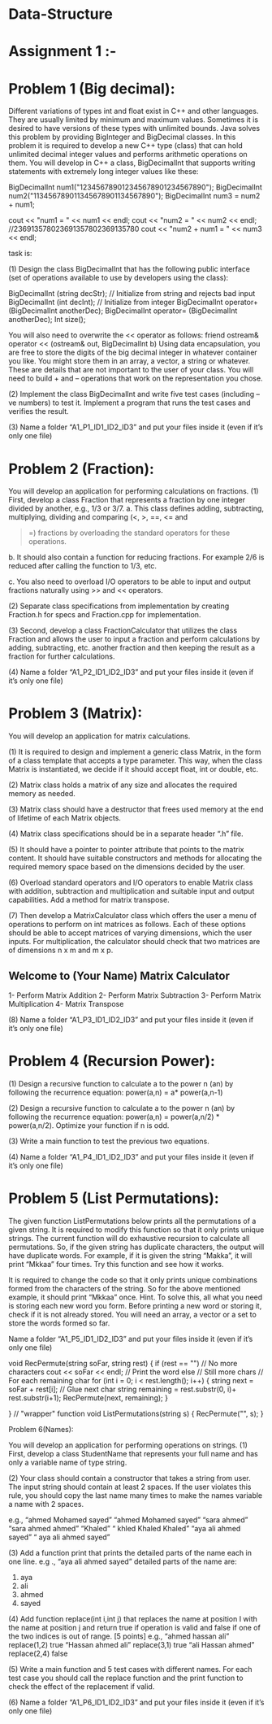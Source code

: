 # Data-Structure


# Assignment 1 :-


# Problem 1 (Big decimal):

Different variations of types int and float exist in C++ and other languages. They are usually limited by
minimum and maximum values. Sometimes it is desired to have versions of these types with unlimited
bounds. Java solves this problem by providing BigInteger and BigDecimal classes. In this problem it is
required to develop a new C++ type (class) that can hold unlimited decimal integer values and performs
arithmetic operations on them. You will develop in C++ a class, BigDecimalInt that supports writing
statements with extremely long integer values like these:

BigDecimalInt num1("123456789012345678901234567890");
BigDecimalInt num2("113456789011345678901134567890");
BigDecimalInt num3 = num2 + num1;

cout << "num1 = " << num1 << endl;
cout << "num2 = " << num2 << endl;
//236913578023691357802369135780
cout << "num2 + num1 = " << num3 << endl;

task is:

(1) Design the class BigDecimalInt that has the following public interface (set of operations available
to use by developers using the class): 

BigDecimalInt (string decStr); // Initialize from string and rejects bad input
BigDecimalInt (int decInt); // Initialize from integer
BigDecimalInt operator+ (BigDecimalInt anotherDec);
BigDecimalInt operator= (BigDecimalInt anotherDec);
Int size();

You will also need to overwrite the << operator as follows:
friend ostream& operator << (ostream& out, BigDecimalInt b)
Using data encapsulation, you are free to store the digits of the big decimal integer in whatever
container you like. You might store them in an array, a vector, a string or whatever. These are
details that are not important to the user of your class. You will need to build + and – operations
that work on the representation you chose.

(2) Implement the class BigDecimalInt and write five test cases (including –ve numbers) to test it.
Implement a program that runs the test cases and verifies the result. 

(3) Name a folder “A1_P1_ID1_ID2_ID3” and put your files inside it (even if it’s only one file)

# Problem 2 (Fraction):

You will develop an application for performing calculations on fractions.
(1) First, develop a class Fraction that represents a fraction by one integer divided by another, e.g.,
1/3 or 3/7.
a. This class defines adding, subtracting, multiplying, dividing and comparing (<, >, ==, <= and
>=) fractions by overloading the standard operators for these operations.

b. It should also contain a function for reducing fractions. For example 2/6 is reduced after
calling the function to 1/3, etc.

c. You also need to overload I/O operators to be able to input and output fractions naturally
using >> and << operators.

(2) Separate class specifications from implementation by creating Fraction.h for specs and
Fraction.cpp for implementation.

(3) Second, develop a class FractionCalculator that utilizes the class Fraction and allows the user to
input a fraction and perform calculations by adding, subtracting, etc. another fraction and then
keeping the result as a fraction for further calculations.

(4) Name a folder “A1_P2_ID1_ID2_ID3” and put your files inside it (even if it’s only one file)

# Problem 3 (Matrix):

You will develop an application for matrix calculations.

(1) It is required to design and implement a generic class Matrix, in the form of a class template
that accepts a type parameter. This way, when the class Matrix is instantiated, we decide if it
should accept float, int or double, etc. 

(2) Matrix class holds a matrix of any size and allocates the required memory as needed.

(3) Matrix class should have a destructor that frees used memory at the end of lifetime of each
Matrix objects. 

(4) Matrix class specifications should be in a separate header “.h” file.

(5) It should have a pointer to pointer attribute that points to the matrix content. It should have
suitable constructors and methods for allocating the required memory space based on the
dimensions decided by the user.

(6) Overload standard operators and I/O operators to enable Matrix class with addition, subtraction
and multiplication and suitable input and output capabilities. Add a method for matrix
transpose.

(7) Then develop a MatrixCalculator class which offers the user a menu of operations to perform
on int matrices as follows. Each of these options should be able to accept matrices of varying
dimensions, which the user inputs. For multiplication, the calculator should check that two
matrices are of dimensions n x m and m x p. 

Welcome to (Your Name) Matrix Calculator
----------------------------------------
1- Perform Matrix Addition
2- Perform Matrix Subtraction
3- Perform Matrix Multiplication
4- Matrix Transpose

(8) Name a folder “A1_P3_ID1_ID2_ID3” and put your files inside it (even if it’s only one file)

# Problem 4 (Recursion Power):

(1) Design a recursive function to calculate a to the power n (an) by following the recurrence
equation: power(a,n) = a* power(a,n-1)

(2) Design a recursive function to calculate a to the power n (an) by following the recurrence
equation: power(a,n) = power(a,n/2) * power(a,n/2). Optimize your function if n is odd. 

(3) Write a main function to test the previous two equations.

(4) Name a folder “A1_P4_ID1_ID2_ID3” and put your files inside it (even if it’s only one file)

# Problem 5 (List Permutations):

The given function ListPermutations below prints all the permutations of a given string. It is required to
modify this function so that it only prints unique strings. The current function will do exhaustive
recursion to calculate all permutations. So, if the given string has duplicate characters, the output will
have duplicate words. For example, if it is given the string “Makka”, it will print “Mkkaa” four times. Try
this function and see how it works.

It is required to change the code so that it only prints unique combinations formed from the characters
of the string. So for the above mentioned example, it should print “Mkkaa” once.
Hint. 
To solve this, all what you need is storing each new word you form. Before printing a new word or
storing it, check if it is not already stored. You will need an array, a vector or a set to store the words
formed so far.

Name a folder “A1_P5_ID1_ID2_ID3” and put your files inside it (even if it’s only one file)

void RecPermute(string soFar, string rest)
{
if (rest == "") // No more characters
cout << soFar << endl; // Print the word
else // Still more chars
// For each remaining char
for (int i = 0; i < rest.length(); i++) {
string next = soFar + rest[i]; // Glue next char
string remaining = rest.substr(0, i)+ rest.substr(i+1);
RecPermute(next, remaining);
}

}
// "wrapper" function
void ListPermutations(string s) {
RecPermute("", s);
}

Problem 6(Names):

You will develop an application for performing operations on strings.
(1) First, develop a class StudentName that represents your full name and has only a variable name
of type string.

(2) Your class should contain a constructor that takes a string from user. The input string should
contain at least 2 spaces. If the user violates this rule, you should copy the last name many times
to make the names variable a name with 2 spaces.

e.g., “ahmed Mohamed sayed” “ahmed Mohamed sayed”
“sara ahmed” “sara ahmed ahmed”
“Khaled” “ khled Khaled Khaled”
“aya ali ahmed sayed” “ aya ali ahmed sayed”

(3) Add a function print that prints the detailed parts of the name each in one line.
e.g ., “aya ali ahmed sayed”
detailed parts of the name are:
1) aya
2) ali
3) ahmed
4) sayed

(4) Add function replace(int i,int j) that replaces the name at position I with the name at position j
and return true if operation is valid and false if one of the two indices is out of range. [5 points]
e.g., “ahmed hassan ali”
replace(1,2) true “Hassan ahmed ali”
replace(3,1) true “ali Hassan ahmed”
replace(2,4) false

(5) Write a main function and 5 test cases with different names. For each test case you should call
the replace function and the print function to check the effect of the replacement if valid.

(6) Name a folder “A1_P6_ID1_ID2_ID3” and put your files inside it (even if it’s only one file)
